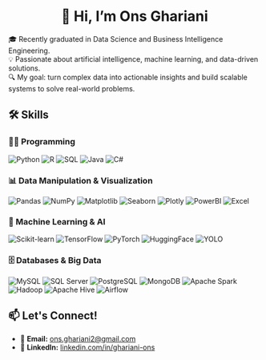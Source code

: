 <h1 align="center">👋 Hi, I’m Ons Ghariani</h1>

🎓 Recently graduated in Data Science and Business Intelligence Engineering.  
💡 Passionate about artificial intelligence, machine learning, and data-driven solutions.  
🔍 My goal: turn complex data into actionable insights and build scalable systems to solve real-world problems.


## 🛠 Skills
  
### 👩‍💻 Programming  
![Python](https://img.shields.io/badge/Python-3776AB?logo=python&logoColor=white) ![R](https://img.shields.io/badge/R-276DC3?logo=r&logoColor=white) ![SQL](https://img.shields.io/badge/SQL-025E8C?logo=database&logoColor=white) ![Java](https://img.shields.io/badge/Java-007396?logo=java&logoColor=white) ![C#](https://img.shields.io/badge/C%23-239120?logo=c-sharp&logoColor=white)  

### 📊 Data Manipulation & Visualization  
![Pandas](https://img.shields.io/badge/Pandas-150458?logo=pandas&logoColor=white) ![NumPy](https://img.shields.io/badge/NumPy-013243?logo=numpy&logoColor=white) ![Matplotlib](https://img.shields.io/badge/Matplotlib-013243?logo=matplotlib&logoColor=white) ![Seaborn](https://img.shields.io/badge/Seaborn-3182bd?logo=python&logoColor=white) ![Plotly](https://img.shields.io/badge/Plotly-3F4F75?logo=plotly&logoColor=white) ![PowerBI](https://img.shields.io/badge/Power_BI-F2C811?logo=power-bi&logoColor=black) ![Excel](https://img.shields.io/badge/Excel-217346?logo=microsoft-excel&logoColor=white)  

### 🤖 Machine Learning & AI  
![Scikit-learn](https://img.shields.io/badge/Scikit--learn-F7931E?logo=scikit-learn&logoColor=white) ![TensorFlow](https://img.shields.io/badge/TensorFlow-FF6F00?logo=tensorflow&logoColor=white) ![PyTorch](https://img.shields.io/badge/PyTorch-EE4C2C?logo=pytorch&logoColor=white) ![HuggingFace](https://img.shields.io/badge/HuggingFace-FCC624?logo=huggingface&logoColor=black) ![YOLO](https://img.shields.io/badge/YOLO-00FFFF?logo=python&logoColor=black)  

### 🗄️ Databases & Big Data  
![MySQL](https://img.shields.io/badge/MySQL-4479A1?logo=mysql&logoColor=white) ![SQL Server](https://img.shields.io/badge/SQL%20Server-CC2927?logo=microsoft-sql-server&logoColor=white) ![PostgreSQL](https://img.shields.io/badge/PostgreSQL-4169E1?logo=postgresql&logoColor=white) ![MongoDB](https://img.shields.io/badge/MongoDB-47A248?logo=mongodb&logoColor=white) ![Apache Spark](https://img.shields.io/badge/Apache%20Spark-E25A1C?logo=apachespark&logoColor=white) ![Hadoop](https://img.shields.io/badge/Hadoop-66CCFF?logo=apachehadoop&logoColor=black) ![Apache Hive](https://img.shields.io/badge/Hive-FDEE21?logo=apachehive&logoColor=black) ![Airflow](https://img.shields.io/badge/Apache%20Airflow-017CEE?logo=apacheairflow&logoColor=white)  


## 📫 Let's Connect!

-  📧 **Email:** ons.ghariani2@gmail.com  
-  💼 **LinkedIn:** [linkedin.com/in/ghariani-ons](https://www.linkedin.com/in/ghariani-ons)  




<!--
**onsghariani/onsghariani** is a ✨ _special_ ✨ repository because its `README.md` (this file) appears on your GitHub profile.

Here are some ideas to get you started:

- 🔭 I’m currently working on ...
- 🌱 I’m currently learning ...
- 👯 I’m looking to collaborate on ...
- 🤔 I’m looking for help with ...
- 💬 Ask me about ...
- 📫 How to reach me: ...
- 😄 Pronouns: ...
- ⚡ Fun fact: ...
-->
